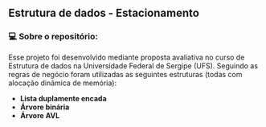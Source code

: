 
## Estrutura de dados - Estacionamento
### 💻 Sobre o repositório:
Esse projeto foi desenvolvido mediante proposta avaliativa no curso de Estrutura de dados na Universidade Federal de Sergipe (UFS). Seguindo as regras de negócio foram utilizadas as seguintes estruturas (todas com alocação dinâmica de memória):

  - **Lista duplamente encada**
 -  **Árvore binária**
 - **Árvore AVL**

